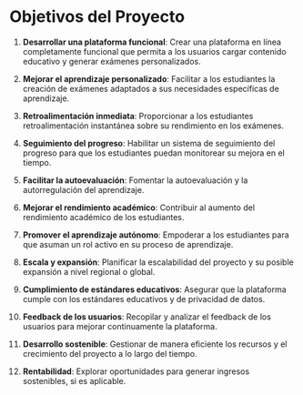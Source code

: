 # Objetivos del Proyecto

1. **Desarrollar una plataforma funcional**: Crear una plataforma en línea completamente funcional que permita a los usuarios cargar contenido educativo y generar exámenes personalizados.

2. **Mejorar el aprendizaje personalizado**: Facilitar a los estudiantes la creación de exámenes adaptados a sus necesidades específicas de aprendizaje.

3. **Retroalimentación inmediata**: Proporcionar a los estudiantes retroalimentación instantánea sobre su rendimiento en los exámenes.

4. **Seguimiento del progreso**: Habilitar un sistema de seguimiento del progreso para que los estudiantes puedan monitorear su mejora en el tiempo.

5. **Facilitar la autoevaluación**: Fomentar la autoevaluación y la autorregulación del aprendizaje.

6. **Mejorar el rendimiento académico**: Contribuir al aumento del rendimiento académico de los estudiantes.

7. **Promover el aprendizaje autónomo**: Empoderar a los estudiantes para que asuman un rol activo en su proceso de aprendizaje.

8. **Escala y expansión**: Planificar la escalabilidad del proyecto y su posible expansión a nivel regional o global.

9. **Cumplimiento de estándares educativos**: Asegurar que la plataforma cumple con los estándares educativos y de privacidad de datos.

10. **Feedback de los usuarios**: Recopilar y analizar el feedback de los usuarios para mejorar continuamente la plataforma.

11. **Desarrollo sostenible**: Gestionar de manera eficiente los recursos y el crecimiento del proyecto a lo largo del tiempo.

12. **Rentabilidad**: Explorar oportunidades para generar ingresos sostenibles, si es aplicable.
